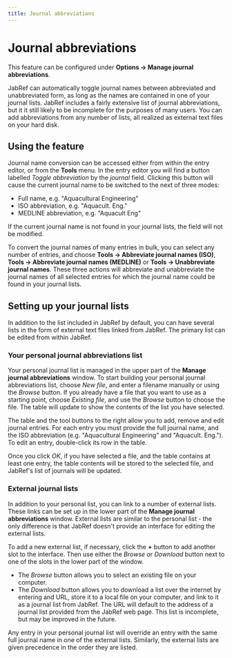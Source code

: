 ```yaml
---
title: Journal abbreviations
---
```


# Journal abbreviations

This feature can be configured under **Options -&gt; Manage journal abbreviations**.

JabRef can automatically toggle journal names between abbreviated and unabbreviated form, as long as the names are contained in one of your journal lists. JabRef includes a fairly extensive list of journal abbreviations, but it it still likely to be incomplete for the purposes of many users. You can add abbreviations from any number of lists, all realized as external text files on your hard disk.

## Using the feature

Journal name conversion can be accessed either from within the entry editor, or from the **Tools** menu. In the entry editor you will find a button labelled *Toggle abbreviation* by the *journal* field. Clicking this button will cause the current journal name to be switched to the next of three modes:

-   Full name, e.g. "Aquacultural Engineering"
-   ISO abbreviation, e.g. "Aquacult. Eng."
-   MEDLINE abbreviation, e.g. "Aquacult Eng"

If the current journal name is not found in your journal lists, the field will not be modified.

To convert the journal names of many entries in bulk, you can select any number of entries, and choose **Tools -&gt; Abbreviate journal names (ISO)**, **Tools -&gt; Abbreviate journal names (MEDLINE)** or **Tools -&gt; Unabbreviate journal names**. These three actions will abbreviate and unabbreviate the journal names of all selected entries for which the journal name could be found in your journal lists.

## Setting up your journal lists

In addition to the list included in JabRef by default, you can have several lists in the form of external text files linked from JabRef. The primary list can be edited from within JabRef.

### Your personal journal abbreviations list

Your personal journal list is managed in the upper part of the **Manage journal abbreviations** window. To start building your personal journal abbreviations list, choose *New file*, and enter a filename manually or using the *Browse* button. If you already have a file that you want to use as a starting point, choose *Existing file*, and use the *Browse* button to choose the file. The table will update to show the contents of the list you have selected.

The table and the tool buttons to the right allow you to add, remove and edit journal entries. For each entry you must provide the full journal name, and the ISO abbreviation (e.g. "Aquacultural Engineering" and "Aquacult. Eng."). To edit an entry, double-click its row in the table.

Once you click *OK*, if you have selected a file, and the table contains at least one entry, the table contents will be stored to the selected file, and JabRef's list of journals will be updated.

### External journal lists

In addition to your personal list, you can link to a number of external lists. These links can be set up in the lower part of the **Manage journal abbreviations** window. External lists are similar to the personal list - the only difference is that JabRef doesn't provide an interface for editing the external lists.

To add a new external list, if necessary, click the **+** button to add another slot to the interface. Then use either the *Browse* or *Download* button next to one of the slots in the lower part of the window.

-   The *Browse* button allows you to select an existing file on your computer.
-   The *Download* button allows you to download a list over the internet by entering and URL, store it to a local file on your computer, and link to it as a journal list from JabRef. The URL will default to the address of a journal list provided from the JabRef web page. This list is incomplete, but may be improved in the future.

Any entry in your personal journal list will override an entry with the same full journal name in one of the external lists. Similarly, the external lists are given precedence in the order they are listed.
